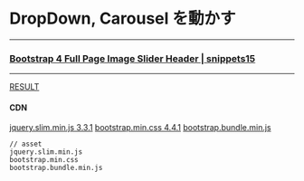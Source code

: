 # DropDown, Carousel を動かす
---

### [Bootstrap 4 Full Page Image Slider Header | snippets15](https://takagotch.github.io/snippets15/)
---



[RESULT](https://jsfiddle.net/StartBootstrap/jm1sLd6f/)

#### CDN
[jquery.slim.min.js 3.3.1](https://code.jquery.com/jquery-3.3.1.slim.min.js)
[bootstrap.min.css 4.4.1](https://maxcdn.bootstrapcdn.com/bootstrap/4.4.1/css/bootstrap.min.css)
[bootstrap.bundle.min.js](https://cdnjs.cloudflare.com/ajax/libs/twitter-bootstrap/5.0.0-alpha1/js/bootstrap.bundle.min.js)





```
// asset
jquery.slim.min.js
bootstrap.min.css
bootstrap.bundle.min.js
```



```
```

